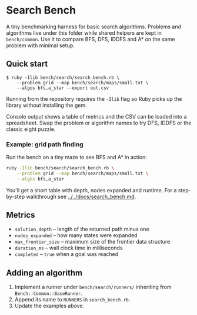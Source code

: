 # Search Bench

A tiny benchmarking harness for basic search algorithms. Problems and
algorithms live under this folder while shared helpers are kept in
`bench/common`. Use it to compare BFS, DFS, IDDFS and A* on the same
problem with minimal setup.

## Quick start

```
$ ruby -Ilib bench/search/search_bench.rb \
    --problem grid --map bench/search/maps/small.txt \
    --algos bfs,a_star --export out.csv
```

Running from the repository requires the `-Ilib` flag so Ruby picks up the
library without installing the gem.

Console output shows a table of metrics and the CSV can be loaded into a
spreadsheet. Swap the problem or algorithm names to try DFS, IDDFS or the
classic eight puzzle.

### Example: grid path finding

Run the bench on a tiny maze to see BFS and A* in action:

```bash
ruby -Ilib bench/search/search_bench.rb \
    --problem grid --map bench/search/maps/small.txt \
    --algos bfs,a_star
```

You'll get a short table with depth, nodes expanded and runtime. For a step-by-step walkthrough see [../../docs/search_bench.md](../../docs/search_bench.md).

## Metrics

* `solution_depth` – length of the returned path minus one
* `nodes_expanded` – how many states were expanded
* `max_frontier_size` – maximum size of the frontier data structure
* `duration_ms` – wall clock time in milliseconds
* `completed` – `true` when a goal was reached

## Adding an algorithm

1. Implement a runner under `bench/search/runners/` inheriting from
   `Bench::Common::BaseRunner`.
2. Append its name to `RUNNERS` in `search_bench.rb`.
3. Update the examples above.
